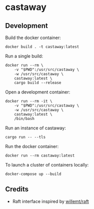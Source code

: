 # castaway

## Development

Build the docker container:

    docker build . -t castaway:latest

Run a single build:

    docker run --rm \
        -v "$PWD":/usr/src/castaway \
        -w /usr/src/castaway \
        castaway:latest \
        cargo build --release

Open a development container:

    docker run --rm -it \
        -v "$PWD":/usr/src/castaway \
        -w /usr/src/castaway \
        castaway:latest \
        /bin/bash

Run an instance of castaway:

    cargo run -- --tls

Run the docker container:

    docker run --rm castaway:latest

To launch a cluster of containers locally:

    docker-compose up --build

## Credits

* Raft interface inspired by [willemt/raft][willemt-raft]

[willemt-raft]: https://github.com/willemt/raft
